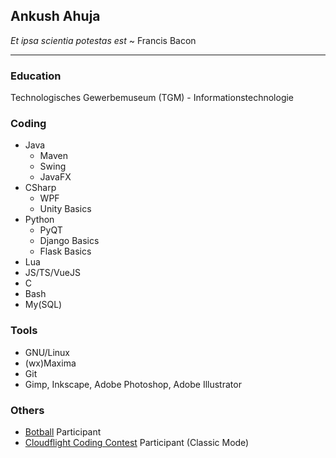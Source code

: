 ## Ankush Ahuja
*Et ipsa scientia potestas est* ~ Francis Bacon

<hr/>

### Education
Technologisches Gewerbemuseum (TGM) - Informationstechnologie

### Coding
+ Java
  + Maven
  + Swing
  + JavaFX
+ CSharp
  + WPF
  + Unity Basics
+ Python
  + PyQT
  + Django Basics
  + Flask Basics
+ Lua
+ JS/TS/VueJS
+ C
+ Bash
+ My(SQL)

### Tools
+ GNU/Linux
+ (wx)Maxima
+ Git
+ Gimp, Inkscape, Adobe Photoshop, Adobe Illustrator

### Others
+ [Botball](https://www.kipr.org/botball) Participant
+ [Cloudflight Coding Contest](https://register.codingcontest.org/) Participant (Classic Mode)

